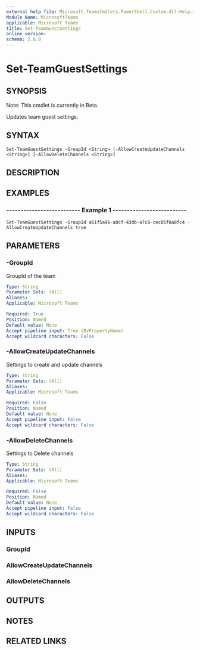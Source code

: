 ```yaml
---
external help file: Microsoft.TeamsCmdlets.PowerShell.Custom.dll-Help.xml
Module Name: MicrosoftTeams
applicable: Microsoft Teams
title: Set-TeamGuestSettings
online version: 
schema: 2.0.0
---
```


# Set-TeamGuestSettings

## SYNOPSIS
Note: This cmdlet is currently in Beta.

Updates team guest settings.

## SYNTAX

```
Set-TeamGuestSettings -GroupId <String> [-AllowCreateUpdateChannels <String>] [-AllowDeleteChannels <String>]
```

## DESCRIPTION

## EXAMPLES

### --------------------------  Example 1  --------------------------
```
Set-TeamGuestSettings -GroupId a61f5a96-a0cf-43db-a7c8-cec05f8a8fc4 -AllowCreateUpdateChannels true
```

## PARAMETERS

### -GroupId
GroupId of the team

```yaml
Type: String
Parameter Sets: (All)
Aliases:
Applicable: Microsoft Teams

Required: True
Position: Named
Default value: None
Accept pipeline input: True (ByPropertyName)
Accept wildcard characters: False
```

### -AllowCreateUpdateChannels
Settings to create and update channels

```yaml
Type: String
Parameter Sets: (All)
Aliases:
Applicable: Microsoft Teams

Required: False
Position: Named
Default value: None
Accept pipeline input: False
Accept wildcard characters: False
```

### -AllowDeleteChannels
Settings to Delete channels

```yaml
Type: String
Parameter Sets: (All)
Aliases:
Applicable: Microsoft Teams

Required: False
Position: Named
Default value: None
Accept pipeline input: False
Accept wildcard characters: False
```

## INPUTS

### GroupId

### AllowCreateUpdateChannels

### AllowDeleteChannels

## OUTPUTS

## NOTES

## RELATED LINKS

